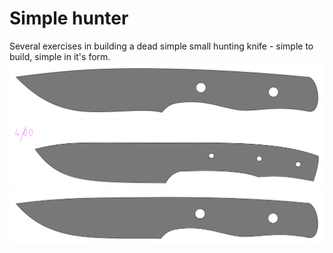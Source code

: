 # Simple hunter
Several exercises in building a dead simple small hunting knife - simple to build, simple in it's form.
![](simple_hunter_mk2.svg)
![](simple_hunter_mk1.svg)
![](simple_hunter_mk3.svg)
